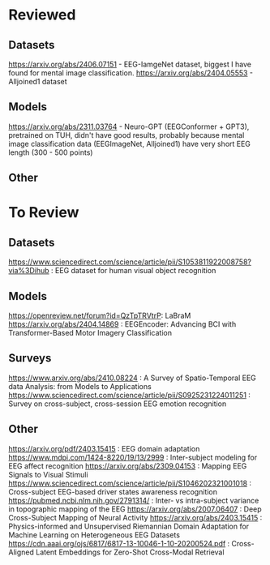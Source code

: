 # Reviewed

## Datasets
https://arxiv.org/abs/2406.07151 - EEG-IamgeNet dataset, biggest I have found for mental image classification.
https://arxiv.org/abs/2404.05553 - Alljoined1 dataset

## Models
https://arxiv.org/abs/2311.03764 - Neuro-GPT (EEGConformer + GPT3), pretrained on TUH, didn't have good results, probably because mental image classification data (EEGImageNet, Alljoined1) have very short EEG length (300 - 500 points)



## Other




# To Review

## Datasets
https://www.sciencedirect.com/science/article/pii/S1053811922008758?via%3Dihub		: EEG dataset for human visual object recognition

## Models
https://openreview.net/forum?id=QzTpTRVtrP:  LaBraM
https://arxiv.org/abs/2404.14869 	  :  EEGEncoder: Advancing BCI with Transformer-Based Motor Imagery Classification


## Surveys
https://www.arxiv.org/abs/2410.08224	  				: A Survey of Spatio-Temporal EEG data Analysis: from Models to Applications
https://www.sciencedirect.com/science/article/pii/S0925231224011251	: Survey on cross-subject, cross-session EEG emotion recognition



## Other
https://arxiv.org/pdf/2403.15415 					: EEG domain adaptation
https://www.mdpi.com/1424-8220/19/13/2999				: Inter-subject modeling for EEG affect recognition
https://arxiv.org/abs/2309.04153					: Mapping EEG Signals to Visual Stimuli
https://www.sciencedirect.com/science/article/pii/S1046202321001018	: Cross-subject EEG-based driver states awareness recognition
https://pubmed.ncbi.nlm.nih.gov/2791314/				: Inter- vs intra-subject variance in topographic mapping of the EEG
https://arxiv.org/abs/2007.06407					: Deep Cross-Subject Mapping of Neural Activity
https://arxiv.org/abs/2403.15415					: Physics-informed and Unsupervised Riemannian Domain Adaptation for Machine Learning on Heterogeneous EEG Datasets
https://cdn.aaai.org/ojs/6817/6817-13-10046-1-10-20200524.pdf		: Cross-Aligned Latent Embeddings for Zero-Shot Cross-Modal Retrieval
